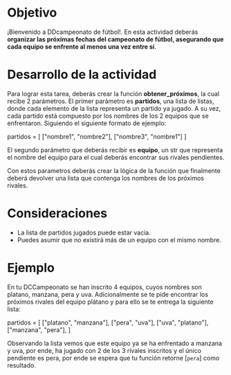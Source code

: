 # Objetivo
¡Bienvenido a DDcampeonato de fútbol!. En esta actividad deberás **organizar las próximas fechas del campeonato de fútbol, asegurando que cada equipo se enfrente al menos una vez entre sí**.

# Desarrollo de la actividad
Para lograr esta tarea, deberás crear la función **obtener_próximos**, la cual recibe 2 parámetros. El primer parámetro es **partidos**, una lista de listas, donde cada elemento de la lista representa un partido ya jugado. A su vez, cada partido está compuesto por los nombres de los 2 equipos que se enfrentaron. Siguiendo el siguiente formato de ejemplo:

partidos = [
    ["nombre1", "nombre2"], 
    ["nombre3", "nombre1"]
]

El segundo parámetro que deberás recibir es **equipo**, un str que representa el nombre del equipo para el cual deberás encontrar sus rivales pendientes.

Con estos parametros deberás crear la lógica de la función que finalmente deberá devolver una lista que contenga los nombres de los próximos rivales.

# Consideraciones 
+ La lista de partidos jugados puede estar vacía.
+ Puedes asumir que no existirá más de un equipo con el mismo nombre.


# Ejemplo 
En tu DCCampeonato se han inscrito 4 equipos, cuyos nombres son platano, manzana, pera y uva. Adicionalmente se te pide encontrar los próximos rivales del equipo plátano y para ello se te entrega la siguiente lista:

partidos = [
    ["platano", "manzana"], 
    ["pera", "uva"],
    ["uva", "platano"],
    ["manzana", "pera"],
]

Observando la lista vemos que este equipo ya se ha enfrentado a manzana y uva, por ende, ha jugado con 2 de los 3 rivales inscritos y el único pendiente es pera, por ende se espera que tu función retorne [`pera`] como resultado.
